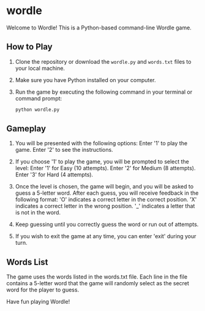 # wordle

Welcome to Wordle! This is a Python-based command-line Wordle game.

## How to Play

1. Clone the repository or download the `wordle.py` and `words.txt` files to your local machine.
2. Make sure you have Python installed on your computer.
3. Run the game by executing the following command in your terminal or command prompt:

   ```bash
   python wordle.py
   ```

## Gameplay

1. You will be presented with the following options:
    Enter '1' to play the game.
    Enter '2' to see the instructions.

2. If you choose '1' to play the game, you will be prompted to select the level:
    Enter '1' for Easy (10 attempts).
    Enter '2' for Medium (8 attempts).
    Enter '3' for Hard (4 attempts).

3. Once the level is chosen, the game will begin, and you will be asked to guess a 5-letter word. After each guess, you will receive feedback in the following format:
    'O' indicates a correct letter in the correct position.
    'X' indicates a correct letter in the wrong position.
    '_' indicates a letter that is not in the word.

4. Keep guessing until you correctly guess the word or run out of attempts.

5. If you wish to exit the game at any time, you can enter 'exit' during your turn.

## Words List

The game uses the words listed in the words.txt file. Each line in the file contains a 5-letter word that the game will randomly select as the secret word for the player to guess.

Have fun playing Wordle!